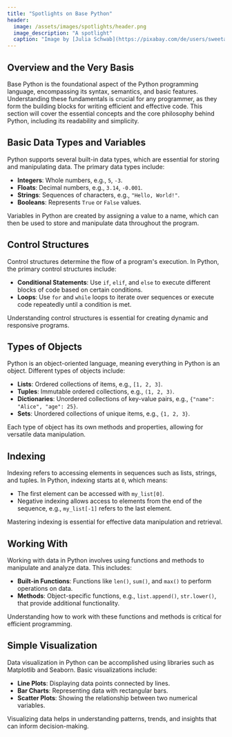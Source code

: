 ```yaml
---
title: "Spotlights on Base Python"
header:
  image: /assets/images/spotlights/header.png
  image_description: "A spotlight"
  caption: "Image by [Julia Schwab](https://pixabay.com/de/users/sweetaholic-296788/?utm_source=link-attribution&amp;utm_medium=referral&amp;utm_campaign=image&amp;utm_content=802634) [on Pixabay](https://pixabay.com/de/?utm_source=link-attribution&amp;utm_medium=referral&amp;utm_campaign=image&amp;utm_content=802634)"
---
```


## Overview and the Very Basis
Base Python is the foundational aspect of the Python programming language, encompassing its syntax, semantics, and basic features. Understanding these fundamentals is crucial for any programmer, as they form the building blocks for writing efficient and effective code. This section will cover the essential concepts and the core philosophy behind Python, including its readability and simplicity.

## Basic Data Types and Variables
Python supports several built-in data types, which are essential for storing and manipulating data. The primary data types include:
- **Integers**: Whole numbers, e.g., `5`, `-3`.
- **Floats**: Decimal numbers, e.g., `3.14`, `-0.001`.
- **Strings**: Sequences of characters, e.g., `"Hello, World!"`.
- **Booleans**: Represents `True` or `False` values.

Variables in Python are created by assigning a value to a name, which can then be used to store and manipulate data throughout the program.

## Control Structures
Control structures determine the flow of a program's execution. In Python, the primary control structures include:
- **Conditional Statements**: Use `if`, `elif`, and `else` to execute different blocks of code based on certain conditions.
- **Loops**: Use `for` and `while` loops to iterate over sequences or execute code repeatedly until a condition is met.

Understanding control structures is essential for creating dynamic and responsive programs.

## Types of Objects
Python is an object-oriented language, meaning everything in Python is an object. Different types of objects include:
- **Lists**: Ordered collections of items, e.g., `[1, 2, 3]`.
- **Tuples**: Immutable ordered collections, e.g., `(1, 2, 3)`.
- **Dictionaries**: Unordered collections of key-value pairs, e.g., `{"name": "Alice", "age": 25}`.
- **Sets**: Unordered collections of unique items, e.g., `{1, 2, 3}`.

Each type of object has its own methods and properties, allowing for versatile data manipulation.

## Indexing
Indexing refers to accessing elements in sequences such as lists, strings, and tuples. In Python, indexing starts at `0`, which means:
- The first element can be accessed with `my_list[0]`.
- Negative indexing allows access to elements from the end of the sequence, e.g., `my_list[-1]` refers to the last element.

Mastering indexing is essential for effective data manipulation and retrieval.

## Working With
Working with data in Python involves using functions and methods to manipulate and analyze data. This includes:
- **Built-in Functions**: Functions like `len()`, `sum()`, and `max()` to perform operations on data.
- **Methods**: Object-specific functions, e.g., `list.append()`, `str.lower()`, that provide additional functionality.

Understanding how to work with these functions and methods is critical for efficient programming.

## Simple Visualization
Data visualization in Python can be accomplished using libraries such as Matplotlib and Seaborn. Basic visualizations include:
- **Line Plots**: Displaying data points connected by lines.
- **Bar Charts**: Representing data with rectangular bars.
- **Scatter Plots**: Showing the relationship between two numerical variables.

Visualizing data helps in understanding patterns, trends, and insights that can inform decision-making.
